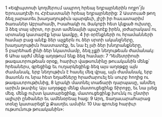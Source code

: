 1 «Եգիպտոսի կողմերում ապրող հրեայ եղբայրներին ողջո՜յն Երուսաղէմի ու Հրէաստանի հրեայ եղբայրներից: 2 Աստուած թող ձեզ յարատեւ խաղաղութիւն պարգեւի, յիշի իր հաւատարիմ ծառաներ Աբրահամի, Իսահակի ու Յակոբի հետ կնքած ուխտը, 3 ձեզ տայ սիրտ, որ ըստ ամենայնի պաշտէք իրեն, յօժարակամ ու սրտանց կատարէք նրա կամքը, 4 իր օրէնքների ու հրամանների համար բաց անէք ձեր աչքերն ու ձեր սրտի ականջները, խաղաղութիւն հաստատէք, եւ նա էլ լսի ձեր խնդրանքները, 5 բարեհաճ լինի ձեր նկատմամբ, ձեզ չլքի նեղութեան ժամանակ: 6 Ահա այժմ մենք աղօթում ենք ձեզ համար:
7 Դեմետրիոսի թագաւորութեան օրօք, հարիւր վաթսունինը թուականին մենք՝ հրեաներս, գրեցինք եւ ուղարկեցինք ձեզ այս աղօթքը այն ժամանակ, երբ նեղութիւն է հասել մեզ վրայ, այն ժամանակ, երբ Յասոնն ու նրա հետ եղածները հրաժարուել են սուրբ հողից ու թագաւորութիւնից, 8 կրակի մատնել տաճարի դարպասը, անմեղ արիւն թափել: Այս աղօթքը մենք մատուցեցինք Տիրոջը, եւ նա լսեց մեզ. մենք ուխտ կատարեցինք, մատուցեցինք խունկ ու ընտիր ալիւրի ընծաներ եւ ամենօրեայ հաց: 9 Արդ, Տաղաւարահարաց տօնը կատարեցէ՛ք Քասղեւ ամսին: 10 Սա գրուեց հարիւր ութսունութ թուականին»:
